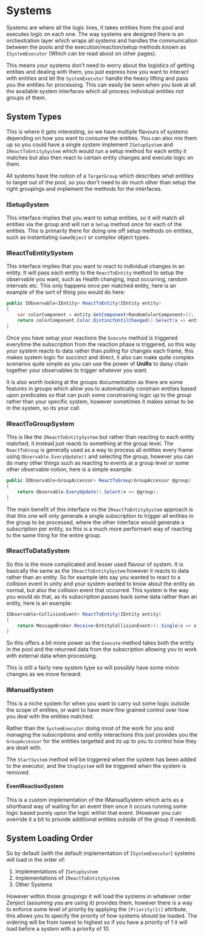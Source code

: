 # Systems

Systems are where all the logic lives, it takes entities from the pool and executes logic on each one. The way systems are designed there is an orchestration layer which wraps all systems and handles the communication between the pools and the execution/reaction/setup methods known as `ISystemExecutor` (Which can be read about on other pages).

This means your systems don't need to worry about the logistics of getting entities and dealing with them, you just express how you want to interact with entities and let the `SystemExecutor` handle the heavy lifting and pass you the entities for processing. This can easily be seen when you look at all the available system interfaces which all process individual entities not groups of them.

## System Types

This is where it gets interesting, so we have multiple flavours of systems depending on how you want to consume the entities. You can also mix them up so you could have a single system implement `ISetupSystem` and `IReactToEntitySystem` which would run a setup method for each entity it matches but also then react to certain entity changes and execute logic on them.

All systems have the notion of a `TargetGroup` which describes what entities to target out of the pool, so you don't need to do much other than setup the right groupings and implement the methods for the interfaces.

### ISetupSystem

This interface implies that you want to setup entities, so it will match all entities via the group and will run a `Setup` method once for each of the entities. This is primarily there for doing one off setup methods on entities, such as instantiating `GameObject` or complex object types.

### IReactToEntitySystem

This interface implies that you want to react to individual changes in an entity. It will pass each entity to the `ReactToEntity` method to setup the observable you want, such as Health changing, input occurring, random intervals etc. This only happens once per matched entity, here is an example of the sort of thing you would do here:

```c#
public IObservable<IEntity> ReactToEntity(IEntity entity)
{
    var colorComponent = entity.GetComponent<RandomColorComponent>();
    return colorComponent.Color.DistinctUntilChanged().Select(x => entity);
}
```

Once you have setup your reactions the `Execute` method is triggered everytime the subscription from the reaction phase is triggered, so this way your system reacts to data rather than polling for changes each frame, this makes system logic for succinct and direct, it also can make quite complex scenarios quite simple as you can use the power of **UniRx** to daisy chain together your observables to trigger whatever you want.

It is also worth looking at the groups documentation as there are some features in groups which allow you to automatically constrain entities based upon predicates so that can push some constraining logic up to the *group* rather than your specific system, however sometimes it makes sense to be in the system, so its your call.

### IReactToGroupSystem

This is like the `IReactToEntitySystem` but rather than reacting to each entity matched, it instead just reacts to something at the group level. The `ReactToGroup` is generally used as a way to process all entities every frame using `Observable.EveryUpdate()` and selecting the group, however you can do many other things such as reacting to events at a group level or some other observable notion, here is a simple example:

```c#
public IObservable<GroupAccessor> ReactToGroup(GroupAccessor @group)
{
    return Observable.EveryUpdate().Select(x => @group);
}
```

The main benefit of this interface vs the `IReactToEntitySystem` approach is that this one will only generate a single subscription to trigger all entities in the group to be processed, where the other interface would generate a subscription per entity, so this is a much more performant way of reacting to the same thing for the entire group.

### IReactToDataSystem<T>

So this is the more complicated and lesser used flavour of system. It is basically the same as the `IReactToEntitySystem` however it reacts to data rather than an entity. So for example lets say you wanted to react to a collision event in unity and your system wanted to know about the entity as normal, but also the collision event that occurred. This system is the way you would do that, as its subscription passes back some data rather than an entity, here is an example:

```c#
IObservable<CollisionEvent> ReactToEntity(IEntity entity)
{
    return MessageBroker.Receive<EntityCollisionEvent>().Single(x => x.collidee == entity);
}
```

So this offers a bit more power as the `Execute` method takes both the entity in the pool and the returned data from the subscription allowing you to work with external data when processing.

This is still a fairly new system type so will possibly have some minor changes as we move forward.

### IManualSystem

This is a niche system for when you want to carry out some logic outside the scope of entities, or want to have 
more fine grained control over how you deal with the entities matched.

Rather than the `SystemExecutor` doing most of the work for you and managing the subscriptions and entity interactions 
this just provides you the `GroupAccessor` for the entities targetted and its up to you to control how they are 
dealt with.

The `StartSystem` method will be triggered when the system has been added to the executor, and the `StopSystem` 
will be triggered when the system is removed.

#### EventReactionSystem<T>

This is a custom implementation of the IManualSystem which acts as a shorthand way of waiting for an event then
once it occurs running some logic based purely upon the logic within that event. (However you can override 
it a bit to provide additional entities outside of the group if needed).

## System Loading Order

So by default (with the default implementation of `ISystemExecutor`) systems will load in the order of:

1. Implementations of `ISetupSystem`
2. Implementations of `IReactToEntitySystem`
3. Other Systems

However within those groupings it will load the systems in whatever order Zenject (assuming you are using it) provides them, however there is a way to enforce some level of priority by applying the `[Priority(1)]` attribute, this allows you to specify the priority of how systems should be loaded. The ordering will be from lowest to highest so if you have a priority of 1 it will load before a system with a priority of 10.
